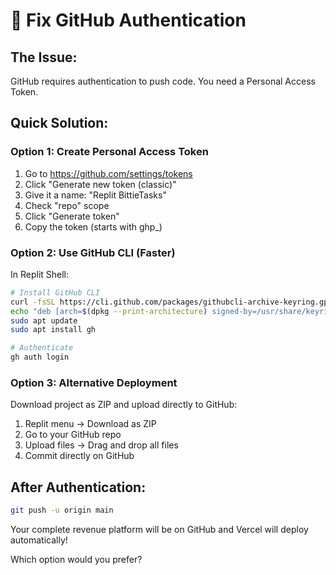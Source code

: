 # 🔐 Fix GitHub Authentication

## The Issue:
GitHub requires authentication to push code. You need a Personal Access Token.

## Quick Solution:

### Option 1: Create Personal Access Token
1. Go to https://github.com/settings/tokens
2. Click "Generate new token (classic)"
3. Give it a name: "Replit BittieTasks"
4. Check "repo" scope
5. Click "Generate token"
6. Copy the token (starts with ghp_)

### Option 2: Use GitHub CLI (Faster)
In Replit Shell:
```bash
# Install GitHub CLI
curl -fsSL https://cli.github.com/packages/githubcli-archive-keyring.gpg | sudo dd of=/usr/share/keyrings/githubcli-archive-keyring.gpg
echo "deb [arch=$(dpkg --print-architecture) signed-by=/usr/share/keyrings/githubcli-archive-keyring.gpg] https://cli.github.com/packages stable main" | sudo tee /etc/apt/sources.list.d/github-cli.list > /dev/null
sudo apt update
sudo apt install gh

# Authenticate
gh auth login
```

### Option 3: Alternative Deployment
Download project as ZIP and upload directly to GitHub:
1. Replit menu → Download as ZIP
2. Go to your GitHub repo
3. Upload files → Drag and drop all files
4. Commit directly on GitHub

## After Authentication:
```bash
git push -u origin main
```

Your complete revenue platform will be on GitHub and Vercel will deploy automatically!

Which option would you prefer?